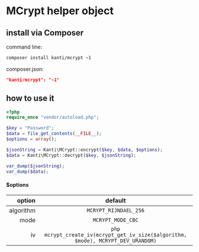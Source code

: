 # MCrypt helper object

## install via Composer
command line:
```bash
composer install kanti/mcrypt ~1
```
composer.json:
```json
"kanti/mcrypt": "~1"
```

## how to use it
```php
<?php
require_once "vendor/autoload.php";

$key = "Password";
$data = file_get_contents(__FILE__);
$options = array();

$jsonString = Kanti\MCrypt::encrypt($key, $data, $options);
$data = Kanti\MCrypt::decrypt($key, $jsonString);

var_dump($jsonString);
var_dump($data);
```
#### $options

|option|default|
|----:|:----:|
|algorithm|``MCRYPT_RIJNDAEL_256``|
|mode|``MCRYPT_MODE_CBC``|
|iv|``php mcrypt_create_iv(mcrypt_get_iv_size($algorithm, $mode), MCRYPT_DEV_URANDOM)``|
